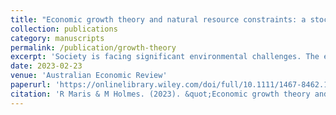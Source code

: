 ```yaml
---
title: "Economic growth theory and natural resource constraints: a stocktake and critical assessment"
collection: publications
category: manuscripts
permalink: /publication/growth-theory
excerpt: 'Society is facing significant environmental challenges. The effects of climate change, biodiversity loss and environmental degradation are being increasingly felt worldwide. In recent years, researchers have attempted to adapt neoclassical and endogenous growth theory to account for constraints imposed by scarce natural resources. In this article, we review where, and how, researchers tend to incorporate natural resources and natural capital into growth theory. We then outline areas and questions that remain unanswered, including how novel impact investing and the eroding trade-off between GDP and the environment affect growth theory.'
date: 2023-02-23
venue: 'Australian Economic Review'
paperurl: 'https://onlinelibrary.wiley.com/doi/full/10.1111/1467-8462.12505'
citation: 'R Maris & M Holmes. (2023). &quot;Economic growth theory and natural resource constraints: a stocktake and critical assessment.&quot; <i>Australian Economic Review</i>. 56(2).'
---
```

